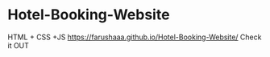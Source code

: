 # Hotel-Booking-Website
HTML + CSS +JS
https://farushaaa.github.io/Hotel-Booking-Website/
 Check it OUT
